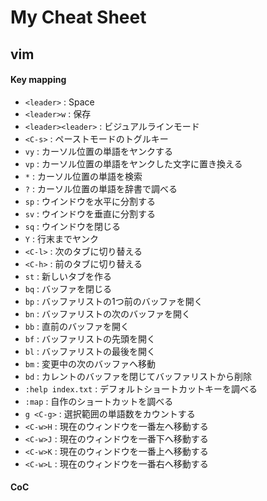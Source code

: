 # My Cheat Sheet

## vim

#### Key mapping
- `<leader>`			: Space
- `<leader>w`			: 保存
- `<leader><leader>`	: ビジュアルラインモード
- `<C-s>`				: ペーストモードのトグルキー
- `vy`					: カーソル位置の単語をヤンクする
- `vp`					: カーソル位置の単語をヤンクした文字に置き換える
- `*`					: カーソル位置の単語を検索
- `?`					: カーソル位置の単語を辞書で調べる
- `sp`					: ウインドウを水平に分割する
- `sv`					: ウインドウを垂直に分割する
- `sq`					: ウインドウを閉じる
- `Y`					: 行末までヤンク
- `<C-l>`				: 次のタブに切り替える
- `<C-h>`				: 前のタブに切り替える
- `st`					: 新しいタブを作る
- `bq`					: バッファを閉じる
- `bp`					: バッファリストの1つ前のバッファを開く
- `bn`					: バッファリストの次のバッファを開く
- `bb`					: 直前のバッファを開く
- `bf`					: バッファリストの先頭を開く
- `bl`					: バッファリストの最後を開く
- `bm`					: 変更中の次のバッファへ移動
- `bd`					: カレントのバッファを閉じてバッファリストから削除
- `:help index.txt`		: デフォルトショートカットキーを調べる
- `:map`				: 自作のショートカットを調べる
- `g <C-g>`             : 選択範囲の単語数をカウントする
- `<C-w>H`              : 現在のウィンドウを一番左へ移動する
- `<C-w>J`              : 現在のウィンドウを一番下へ移動する
- `<C-w>K`              : 現在のウィンドウを一番上へ移動する
- `<C-w>L`              : 現在のウィンドウを一番右へ移動する

#### CoC
